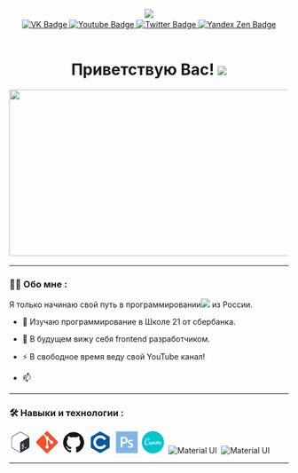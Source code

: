 <div id="header" align="center">
  <img src="https://media.giphy.com/media/f3iwJFOVOwuy7K6FFw/giphy.gif" width="300"/>
  <div id="badges">
    <a href="https://vk.com/f1ll_zzz">
      <img src="https://img.shields.io/badge/vk-blue?logo=vk&logoColor=white&style=for-the-badge" alt="VK Badge"/>
    </a>
    <a href="https://www.youtube.com/channel/UCbORpXVw1JNc0JYFSUqLWXA">
      <img src="https://img.shields.io/badge/YouTube-red?style=for-the-badge&logo=youtube&logoColor=white" alt="Youtube Badge"/>
    </a>
    <a href="https://twitter.com/F1L_zZz">
      <img src="https://img.shields.io/badge/Twitter-blue?style=for-the-badge&logo=twitter&logoColor=white" alt="Twitter Badge"/>
    </a>
    <a href="https://zen.yandex.ru/id/603e522b3c020230bb223e5e">
      <img src="https://img.shields.io/badge/zen-red?logo=zen&logoColor=white&style=for-the-badge" alt="Yandex Zen Badge"/>
    </a>
  </div>
  <img src="https://komarev.com/ghpvc/?username=your-github-FilimonovAlexey&style=flat-square&color=blue" alt=""/>
  <h1>
    Приветствую Вас!
    <img src="https://media.giphy.com/media/26tn33aiTi1jkl6H6/giphy.gif" width="30px"/>
  </h1>
</div>
<div align="center">
  <img src="https://media.giphy.com/media/jVAt83ieT49H6ja5Ty/giphy.gif" width="600" height="300"/>
</div>

---

### :man_technologist: Обо мне :
Я только начинаю свой путь в программировании<img src="https://media.giphy.com/media/WUlplcMpOCEmTGBtBW/giphy.gif" width="30"> из России.
- :telescope: Изучаю программирование в Школе 21 от сбербанка.

- :seedling: В будущем вижу себя frontend разработчиком.

- :zap: В свободное время веду свой YouTube канал!

- :mailbox:

---

### :hammer_and_wrench: Навыки и технологии :
<div>
  <img src="https://github.com/devicons/devicon/blob/master/icons/bash/bash-plain.svg" width="40" height="40"/>&nbsp;
  <img src="https://github.com/devicons/devicon/blob/master/icons/git/git-original.svg" width="40" height="40"/>&nbsp;
  <img src="https://github.com/devicons/devicon/blob/master/icons/github/github-original.svg" title="React" alt="React" width="40" height="40"/>&nbsp;
  <img src="https://github.com/devicons/devicon/blob/master/icons/c/c-plain.svg" title="Spring" alt="Spring" width="40" height="40"/>&nbsp;
  <img src="https://github.com/devicons/devicon/blob/master/icons/photoshop/photoshop-plain.svg" title="Material UI" alt="Material UI" width="40" height="40"/>&nbsp;
  <img src="https://github.com/devicons/devicon/blob/master/icons/canva/canva-original.svg" title="Material UI" alt="Material UI" width="40" height="40"/>&nbsp;
  <img src="https://upload.wikimedia.org/wikipedia/commons/9/90/DaVinci_Resolve_17_logo.svg" title="Material UI" alt="Material UI" width="40" height="40"/>&nbsp;
  <img src="https://upload.wikimedia.org/wikipedia/commons/b/b8/YouTube_Logo_2017.svg" title="Material UI" alt="Material UI" width="40" height="40"/>&nbsp;
</div>

---
